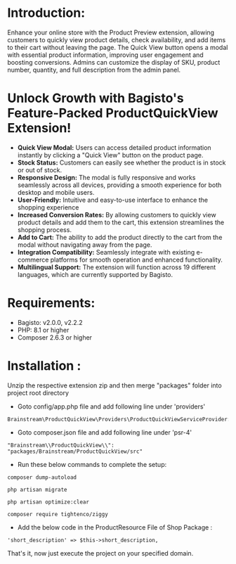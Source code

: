 # Introduction:

Enhance your online store with the Product Preview extension, allowing customers to quickly view product details, check availability, and add items to their cart without leaving the page. The Quick View button opens a modal with essential product information, improving user engagement and boosting conversions. Admins can customize the display of SKU, product number, quantity, and full description from the admin panel.


# Unlock Growth with Bagisto's Feature-Packed ProductQuickView Extension!

* **Quick View Modal:** Users can access detailed product information instantly by clicking a "Quick View" button on the product page.
* **Stock Status:**  Customers can easily see whether the product is in stock or out of stock.
* **Responsive Design:** The modal is fully responsive and works seamlessly across all devices, providing a smooth experience for both desktop and mobile users.
* **User-Friendly:** Intuitive and easy-to-use interface to enhance the shopping experience
* **Increased Conversion Rates:**  By allowing customers to quickly view product details and add them to the cart, this extension streamlines the shopping process.
* **Add to Cart:**  The ability to add the product directly to the cart from the modal without navigating away from the page.
* **Integration Compatibility:** Seamlessly integrate with existing e-commerce platforms for smooth operation and enhanced functionality.
* **Multilingual Support:** The extension will function across 19 different languages, which are currently supported by Bagisto.


# Requirements:
* Bagisto: v2.0.0, v2.2.2
* PHP: 8.1 or higher
* Composer 2.6.3 or higher

# Installation :
Unzip the respective extension zip and then merge "packages" folder into project root directory

* Goto config/app.php file and add following line under 'providers'

```
Brainstream\ProductQuickView\Providers\ProductQuickViewServiceProvider::class
```

* Goto composer.json file and add following line under 'psr-4'

```
"Brainstream\\ProductQuickView\\": "packages/Brainstream/ProductQuickView/src"
```
* Run these below commands to complete the setup:

```
composer dump-autoload
```
```
php artisan migrate
```
```
php artisan optimize:clear
```

```
composer require tightenco/ziggy
```

* Add the below code in the ProductResource File of Shop Package :

```
'short_description' => $this->short_description,
```


That's it, now just execute the project on your specified domain.
